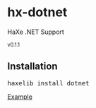 <h1>hx-dotnet</h1>
HaXe .NET Support
<p><small>v0.1.1</small></p>

<h2>Installation</h2>
<pre>haxelib install dotnet</pre>

<a href="//github.com/AxGord/hx-dotnet/blob/master/examples/sockets/src/NetTest.hx">Example</a>
